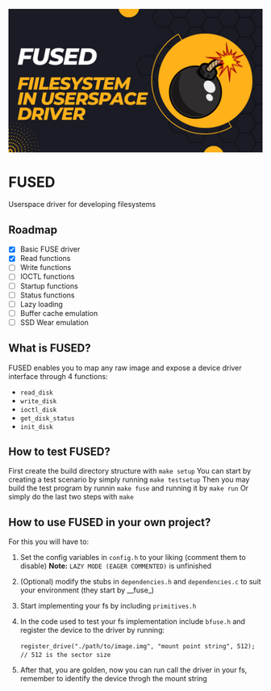 ![Logo](https://github.com/TretornESP/fused/raw/main/logo.png)

# FUSED 

Userspace driver for developing filesystems

## Roadmap
- [x] Basic FUSE driver
- [x] Read functions
- [ ] Write functions
- [ ] IOCTL functions
- [ ] Startup functions
- [ ] Status functions
- [ ] Lazy loading
- [ ] Buffer cache emulation
- [ ] SSD Wear emulation

## What is FUSED?

FUSED enables you to map any raw image and expose a device driver interface through 4 functions:

* `read_disk`
* `write_disk`
* `ioctl_disk`
* `get_disk_status`
* `init_disk`

## How to test FUSED?

First create the build directory structure with `make setup`
You can start by creating a test scenario by simply running `make testsetup`
Then you may build the test program by runnin `make fuse` and running it by `make run`
Or simply do the last two steps with `make`

## How to use FUSED in your own project?

For this you will have to:

1. Set the config variables in `config.h` to your liking (comment them to disable)
**Note:** `LAZY MODE (EAGER COMMENTED)` is unfinished
2. (Optional) modify the stubs in `dependencies.h` and `dependencies.c` to suit your environment (they start by \_\_fuse\_)
3. Start implementing your fs by including `primitives.h`
4. In the code used to test your fs implementation include `bfuse.h` and register the device to the driver by running:

    ```register_drive("./path/to/image.img", "mount point string", 512); // 512 is the sector size``` 

5. After that, you are golden, now you can run call the driver in your fs, remember to identify the device throgh the mount string